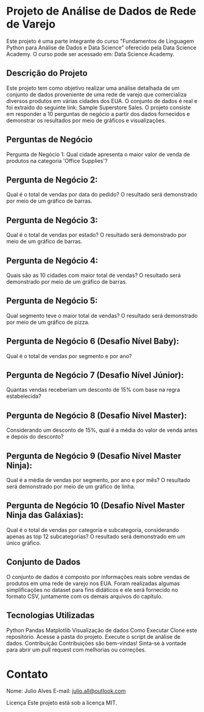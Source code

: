 # Projeto de Análise de Dados de Rede de Varejo
Este projeto é uma parte integrante do curso "Fundamentos de Linguagem Python para Análise de Dados e Data Science" oferecido pela Data Science Academy. O curso pode ser acessado em: Data Science Academy.
## Descrição do Projeto
Este projeto tem como objetivo realizar uma análise detalhada de um conjunto de dados proveniente de uma rede de varejo que comercializa diversos produtos em várias cidades dos EUA. O conjunto de dados é real e foi extraído do seguinte link: Sample Superstore Sales. O projeto consiste em responder a 10 perguntas de negócio a partir dos dados fornecidos e demonstrar os resultados por meio de gráficos e visualizações.

## Perguntas de Negócio
Pergunta de Negócio 1:
Qual cidade apresenta o maior valor de venda de produtos na categoria 'Office Supplies'?

## Pergunta de Negócio 2:
Qual é o total de vendas por data do pedido? O resultado será demonstrado por meio de um gráfico de barras.

## Pergunta de Negócio 3:
Qual é o total de vendas por estado? O resultado será demonstrado por meio de um gráfico de barras.

## Pergunta de Negócio 4:
Quais são as 10 cidades com maior total de vendas? O resultado será demonstrado por meio de um gráfico de barras.

## Pergunta de Negócio 5:
Qual segmento teve o maior total de vendas? O resultado será demonstrado por meio de um gráfico de pizza.

## Pergunta de Negócio 6 (Desafio Nível Baby):
Qual é o total de vendas por segmento e por ano?

## Pergunta de Negócio 7 (Desafio Nível Júnior):
Quantas vendas receberiam um desconto de 15% com base na regra estabelecida?

## Pergunta de Negócio 8 (Desafio Nível Master):
Considerando um desconto de 15%, qual é a média do valor de venda antes e depois do desconto?

## Pergunta de Negócio 9 (Desafio Nível Master Ninja):
Qual é a média de vendas por segmento, por ano e por mês? O resultado será demonstrado por meio de um gráfico de linha.

## Pergunta de Negócio 10 (Desafio Nível Master Ninja das Galáxias):
Qual é o total de vendas por categoria e subcategoria, considerando apenas as top 12 subcategorias? O resultado será demonstrado em um único gráfico.

## Conjunto de Dados
O conjunto de dados é composto por informações reais sobre vendas de produtos em uma rede de varejo nos EUA. Foram realizadas algumas simplificações no dataset para fins didáticos e ele será fornecido no formato CSV, juntamente com os demais arquivos do capítulo.

## Tecnologias Utilizadas
  Python
  Pandas
  Matplotlib
  Visualização de dados
  Como Executar
  Clone este repositório.
  Acesse a pasta do projeto.
  Execute o script de análise de dados.
  Contribuição
Contribuições são bem-vindas! Sinta-se à vontade para abrir um pull request com melhorias ou correções.

# Contato
  Nome: Julio Alves
  E-mail: julio.all@outlook.com


Licença
Este projeto está sob a licença MIT.
